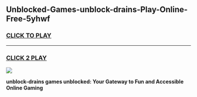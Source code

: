 
## Unblocked-Games-unblock-drains-Play-Online-Free-5yhwf
<h3>
<a href="https://premium76.site?title=unblock-drains&ref=26A">CLICK TO PLAY</a></h3>
<hr>

<h3>
<a href="https://premium76.site?title=unblock-drains&ref=26A">CLICK 2 PLAY</a>
  
</h3>

<a href="https://premium76.site?title=unblock-drains&ref=26A"><img src="https://clearcache.store/games.png"></a>


**unblock-drains games unblocked: Your Gateway to Fun and Accessible Online Gaming**
